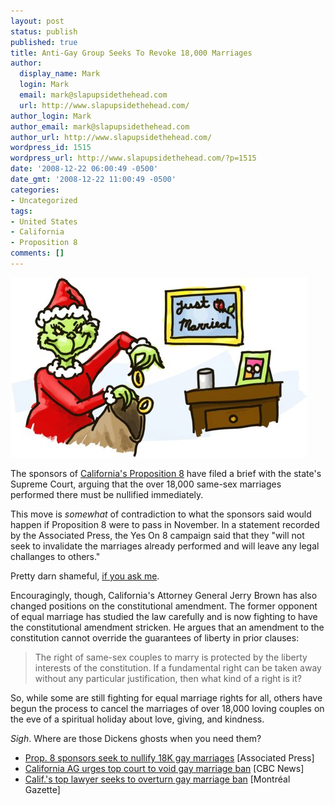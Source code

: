 ```yaml
---
layout: post
status: publish
published: true
title: Anti-Gay Group Seeks To Revoke 18,000 Marriages
author:
  display_name: Mark
  login: Mark
  email: mark@slapupsidethehead.com
  url: http://www.slapupsidethehead.com/
author_login: Mark
author_email: mark@slapupsidethehead.com
author_url: http://www.slapupsidethehead.com/
wordpress_id: 1515
wordpress_url: http://www.slapupsidethehead.com/?p=1515
date: '2008-12-22 06:00:49 -0500'
date_gmt: '2008-12-22 11:00:49 -0500'
categories:
- Uncategorized
tags:
- United States
- California
- Proposition 8
comments: []
---
```

![You're a mean one, Mr. Yes On 8](/wp-content/media/2008/12/marriage-grinch.jpg "You're a mean one, Mr. Prop 8")

The sponsors of [California's Proposition 8](http://www.slapupsidethehead.com/2008/11/proposition-8-is-discriminatory-nonsense/) have filed a brief with the state's Supreme Court, arguing that the over 18,000 same-sex marriages performed there must be nullified immediately.

This move is _somewhat_ of contradiction to what the sponsors said would happen if Proposition 8 were to pass in November. In a statement recorded by the Associated Press, the Yes On 8 campaign said that they "will not seek to invalidate the marriages already performed and will leave any legal challanges to others."

Pretty darn shameful, [if you ask me](http://www.slapupsidethehead.com/2008/11/meanwhile-in-the-united-states/).

Encouragingly, though, California's Attorney General Jerry Brown has also changed positions on the constitutional amendment. The former opponent of equal marriage has studied the law carefully and is now fighting to have the constitutional amendment stricken. He argues that an amendment to the constitution cannot override the guarantees of liberty in prior clauses:

> The right of same-sex couples to marry is protected by the liberty interests of the constitution. If a fundamental right can be taken away without any particular justification, then what kind of a right is it?

So, while some are still fighting for equal marriage rights for all, others have begun the process to cancel the marriages of over 18,000 loving couples on the eve of a spiritual holiday about love, giving, and kindness.

_Sigh_. Where are those Dickens ghosts when you need them?

- [Prop. 8 sponsors seek to nullify 18K gay marriages](http://www.google.com/hostednews/ap/article/ALeqM5gGRIalpVsv411_GOSMBWRdX-viBQD956G7M00) [Associated Press]
- [California AG urges top court to void gay marriage ban](http://www.cbc.ca/world/story/2008/12/19/california-gay-marriage.html) [CBC News]
- [Calif.'s top lawyer seeks to overturn gay marriage ban](http://www.montrealgazette.com/Calif+official+seeks+overturn+marriage/1097673/story.html) [Montréal Gazette]
